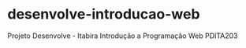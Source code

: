 # desenvolve-introducao-web

 Projeto Desenvolve - Itabira
  Introdução a Programação Web
 PDITA203

